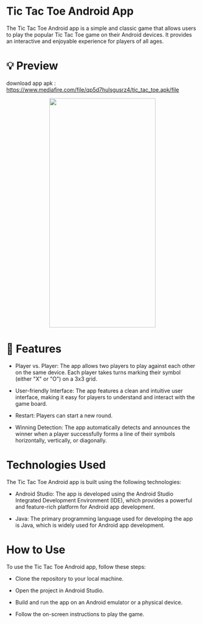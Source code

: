 # Tic Tac Toe Android App

The Tic Tac Toe Android app is a simple and classic game that allows users to play the popular Tic Tac Toe game on their Android devices. It provides an interactive and enjoyable experience for players of all ages.


# 💡 Preview

download app apk : https://www.mediafire.com/file/qp5d7hulsgusrz4/tic_tac_toe.apk/file



<p align="center">
  
  <img src="" width="279" height="600">


</p>

# 🌟 Features

- Player vs. Player: The app allows two players to play against each other on the same device. Each player takes turns marking their symbol (either "X" or "O") on a 3x3 grid.

- User-friendly Interface: The app features a clean and intuitive user interface, making it easy for players to understand and interact with the game board.

- Restart: Players can start a new round.

- Winning Detection: The app automatically detects and announces the winner when a player successfully forms a line of their symbols horizontally, vertically, or diagonally.


# Technologies Used
The Tic Tac Toe Android app is built using the following technologies:

- Android Studio: The app is developed using the Android Studio Integrated Development Environment (IDE), which provides a powerful and feature-rich platform for Android app development.

- Java: The primary programming language used for developing the app is Java, which is widely used for Android app development.


# How to Use
To use the Tic Tac Toe Android app, follow these steps:

- Clone the repository to your local machine.

- Open the project in Android Studio.

- Build and run the app on an Android emulator or a physical device.

- Follow the on-screen instructions to play the game.

